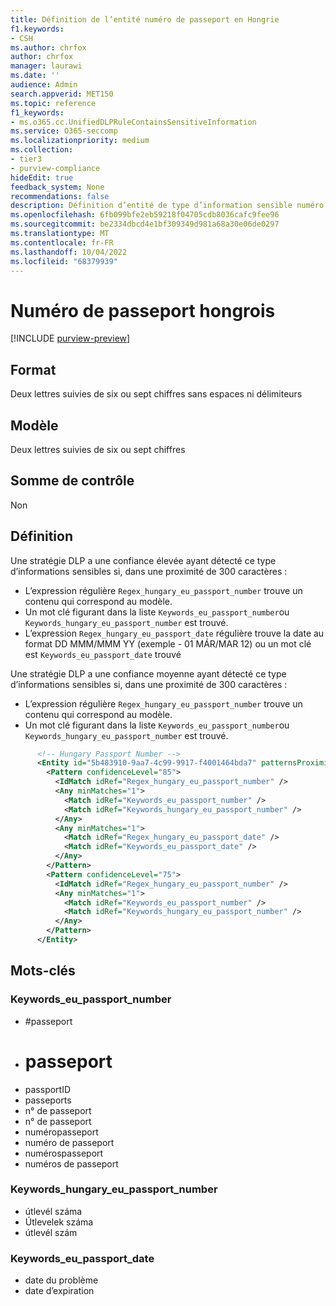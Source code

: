 ```yaml
---
title: Définition de l’entité numéro de passeport en Hongrie
f1.keywords:
- CSH
ms.author: chrfox
author: chrfox
manager: laurawi
ms.date: ''
audience: Admin
search.appverid: MET150
ms.topic: reference
f1_keywords:
- ms.o365.cc.UnifiedDLPRuleContainsSensitiveInformation
ms.service: O365-seccomp
ms.localizationpriority: medium
ms.collection:
- tier3
- purview-compliance
hideEdit: true
feedback_system: None
recommendations: false
description: Définition d’entité de type d’information sensible numéro de passeport en Hongrie.
ms.openlocfilehash: 6fb099bfe2eb59218f04705cdb8036cafc9fee96
ms.sourcegitcommit: be2334dbcd4e1bf309349d981a68a30e06de0297
ms.translationtype: MT
ms.contentlocale: fr-FR
ms.lasthandoff: 10/04/2022
ms.locfileid: "68379939"
---
```

# <a name="hungary-passport-number"></a>Numéro de passeport hongrois

[!INCLUDE [purview-preview](../includes/purview-preview.md)]

## <a name="format"></a>Format

Deux lettres suivies de six ou sept chiffres sans espaces ni délimiteurs

## <a name="pattern"></a>Modèle

Deux lettres suivies de six ou sept chiffres

## <a name="checksum"></a>Somme de contrôle

Non

## <a name="definition"></a>Définition

Une stratégie DLP a une confiance élevée ayant détecté ce type d’informations sensibles si, dans une proximité de 300 caractères :

- L’expression régulière `Regex_hungary_eu_passport_number` trouve un contenu qui correspond au modèle.
- Un mot clé figurant dans la liste `Keywords_eu_passport_number`ou `Keywords_hungary_eu_passport_number` est trouvé.
- L’expression `Regex_hungary_eu_passport_date` régulière trouve la date au format DD MMM/MMM YY (exemple - 01 MÁR/MAR 12) ou un mot clé est `Keywords_eu_passport_date` trouvé

Une stratégie DLP a une confiance moyenne ayant détecté ce type d’informations sensibles si, dans une proximité de 300 caractères :

- L’expression régulière `Regex_hungary_eu_passport_number` trouve un contenu qui correspond au modèle.
- Un mot clé figurant dans la liste `Keywords_eu_passport_number`ou `Keywords_hungary_eu_passport_number` est trouvé.

```xml
      <!-- Hungary Passport Number -->
      <Entity id="5b483910-9aa7-4c99-9917-f4001464bda7" patternsProximity="300" recommendedConfidence="75">
        <Pattern confidenceLevel="85">
          <IdMatch idRef="Regex_hungary_eu_passport_number" />
          <Any minMatches="1">
            <Match idRef="Keywords_eu_passport_number" />
            <Match idRef="Keywords_hungary_eu_passport_number" />
          </Any>
          <Any minMatches="1">
            <Match idRef="Regex_hungary_eu_passport_date" />
            <Match idRef="Keywords_eu_passport_date" />
          </Any>
        </Pattern>
        <Pattern confidenceLevel="75">
          <IdMatch idRef="Regex_hungary_eu_passport_number" />
          <Any minMatches="1">
            <Match idRef="Keywords_eu_passport_number" />
            <Match idRef="Keywords_hungary_eu_passport_number" />
          </Any>
        </Pattern>
      </Entity>
```
## <a name="keywords"></a>Mots-clés

### <a name="keywords_eu_passport_number"></a>Keywords_eu_passport_number

- #passeport
- # passeport
- passportID
- passeports
- n° de passeport
- n° de passeport
- numéropasseport
- numéro de passeport
- numérospasseport
- numéros de passeport

### <a name="keywords_hungary_eu_passport_number"></a>Keywords_hungary_eu_passport_number

- útlevél száma
- Útlevelek száma
- útlevél szám

### <a name="keywords_eu_passport_date"></a>Keywords_eu_passport_date

- date du problème
- date d’expiration

